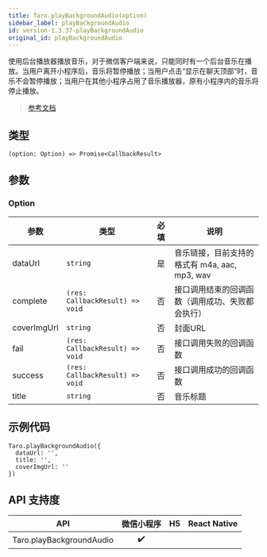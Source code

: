 ```yaml
---
title: Taro.playBackgroundAudio(option)
sidebar_label: playBackgroundAudio
id: version-1.3.37-playBackgroundAudio
original_id: playBackgroundAudio
---
```


使用后台播放器播放音乐，对于微信客户端来说，只能同时有一个后台音乐在播放。当用户离开小程序后，音乐将暂停播放；当用户点击“显示在聊天顶部”时，音乐不会暂停播放；当用户在其他小程序占用了音乐播放器，原有小程序内的音乐将停止播放。

> [参考文档](https://developers.weixin.qq.com/miniprogram/dev/api/media/background-audio/wx.playBackgroundAudio.html)

## 类型

```tsx
(option: Option) => Promise<CallbackResult>
```

## 参数

### Option

| 参数 | 类型 | 必填 | 说明 |
| --- | --- | :---: | --- |
| dataUrl | `string` | 是 | 音乐链接，目前支持的格式有 m4a, aac, mp3, wav |
| complete | `(res: CallbackResult) => void` | 否 | 接口调用结束的回调函数（调用成功、失败都会执行） |
| coverImgUrl | `string` | 否 | 封面URL |
| fail | `(res: CallbackResult) => void` | 否 | 接口调用失败的回调函数 |
| success | `(res: CallbackResult) => void` | 否 | 接口调用成功的回调函数 |
| title | `string` | 否 | 音乐标题 |

## 示例代码

```tsx
Taro.playBackgroundAudio({
  dataUrl: '',
  title: '',
  coverImgUrl: ''
})
```

## API 支持度

| API | 微信小程序 | H5 | React Native |
| :---: | :---: | :---: | :---: |
| Taro.playBackgroundAudio | ✔️ |  |  |
